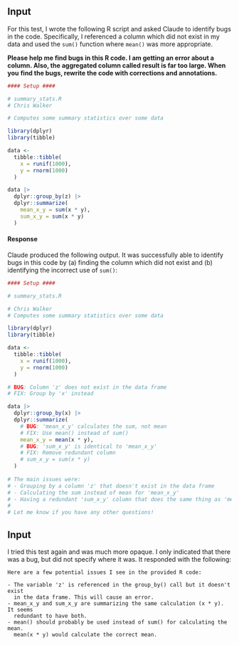 ## Input

For this test, I wrote the following R script and asked Claude to identify bugs
in the code. Specifically, I referenced a column which did not exist in my data
and used the `sum()` function where `mean()` was more appropriate.

**Please help me find bugs in this R code. I am getting an error about a**
**column. Also, the aggregated column called result is far too large. When you**
**find the bugs, rewrite the code with corrections and annotations.**

```R
#### Setup ####

# summary_stats.R
# Chris Walker

# Computes some summary statistics over some data

library(dplyr)
library(tibble)

data <-
  tibble::tibble(
    x = runif(1000),
    y = rnorm(1000)
  )

data |>
  dplyr::group_by(z) |>
  dplyr::summarize(
    mean_x_y = sum(x * y),
    sum_x_y = sum(x * y)
  )

```

#### Response ####

Claude produced the following output. It was successfully able to identify bugs
in this code by (a) finding the column which did not exist and (b) identifying
the incorrect use of `sum()`:

```r
#### Setup ####

# summary_stats.R

# Chris Walker
# Computes some summary statistics over some data

library(dplyr)
library(tibble)

data <-
  tibble::tibble(
    x = runif(1000),
    y = rnorm(1000)
  )

# BUG: Column 'z' does not exist in the data frame
# FIX: Group by 'x' instead

data |>
  dplyr::group_by(x) |>
  dplyr::summarize(
    # BUG: 'mean_x_y' calculates the sum, not mean
    # FIX: Use mean() instead of sum()
    mean_x_y = mean(x * y),
    # BUG: 'sum_x_y' is identical to 'mean_x_y'
    # FIX: Remove redundant column
    # sum_x_y = sum(x * y)
  )
  
# The main issues were:
# - Grouping by a column 'z' that doesn't exist in the data frame
# - Calculating the sum instead of mean for 'mean_x_y'
# - Having a redundant 'sum_x_y' column that does the same thing as 'mean_x_y'
# 
# Let me know if you have any other questions!
```

## Input

I tried this test again and was much more opaque. I only indicated that there
was a bug, but did not specify where it was. It responded with the following:

```
Here are a few potential issues I see in the provided R code:

- The variable 'z' is referenced in the group_by() call but it doesn't exist
  in the data frame. This will cause an error.
- mean_x_y and sum_x_y are summarizing the same calculation (x * y). It seems
  redundant to have both.
- mean() should probably be used instead of sum() for calculating the mean.
  mean(x * y) would calculate the correct mean.
```

